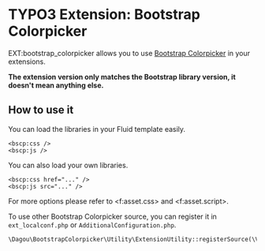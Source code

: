 # TYPO3 Extension: Bootstrap Colorpicker

EXT:bootstrap_colorpicker allows you to use [Bootstrap Colorpicker](https://itsjavi.com/bootstrap-colorpicker/) in your extensions.

**The extension version only matches the Bootstrap library version, it doesn't mean anything else.**

## How to use it
You can load the libraries in your Fluid template easily.

    <bscp:css />
    <bscp:js />

You can also load your own libraries.

    <bscp:css href="..." />
    <bscp:js src="..." />

For more options please refer to &lt;f:asset.css&gt; and &lt;f:asset.script&gt;.

To use other Bootstrap Colorpicker source, you can register it in `ext_localconf.php` or `AdditionalConfiguration.php`.

    \Dagou\BootstrapColorpicker\Utility\ExtensionUtility::registerSource(\Vendor\Extension\Source::class);